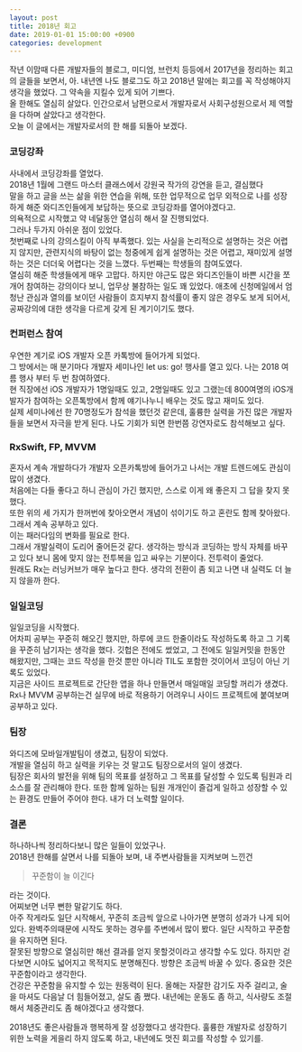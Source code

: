 ```yaml
---
layout: post
title: 2018년 회고
date: 2019-01-01 15:00:00 +0900
categories: development
---
```

작년 이맘때 다른 개발자들의 블로그, 미디엄, 브런치 등등에서 2017년을 정리하는 회고의 글들을 보면서, 아. 내년엔 나도 블로그도 하고 2018년 말에는 회고를 꼭 작성해야지 생각을 했었다. 그 약속을 지킬수 있게 되어 기쁘다.<br/>
올 한해도 열심히 살았다. 인간으로서 남편으로서 개발자로서 사회구성원으로서 제 역할을 다하며 살았다고 생각한다.<br/>
오늘 이 글에서는 개발자로서의 한 해를 되돌아 보겠다.

### 코딩강좌
사내에서 코딩강좌를 열었다.<br/>
2018년 1월에 그랜드 마스터 클래스에서 강원국 작가의 강연을 듣고, 결심했다<br/>
말을 하고 글을 쓰는 삶을 위한 연습을 위해, 또한 업무적으로 업무 외적으로 나를 성장하게 해준 와디즈인들에게 보답하는 뜻으로 코딩강좌를 열어야겠다고.<br/>
의욕적으로 시작했고 약 네달동안 열심히 해서 잘 진행되었다.<br/>
그러나 두가지 아쉬운 점이 있었다.<br/>
첫번째로 나의 강의스킬이 아직 부족했다. 있는 사실을 논리적으로 설명하는 것은 어렵지 않지만, 관련지식의 바탕이 없는 청중에게 쉽게 설명하는 것은 어렵고, 재미있게 설명하는 것은 더더욱 어렵다는 것을 느꼈다.
두번째는 학생들의 참여도였다.<br/>
열심히 해준 학생들에게 매우 고맙다. 하지만 야근도 많은 와디즈인들이 바쁜 시간을 쪼개어 참여하는 강의이다 보니, 업무상 불참하는 일도 꽤 있었다. 애초에 신청메일에서 엄청난 관심과 열의를 보이던 사람들이 흐지부지 참석률이 좋지 않은 경우도 보게 되어서, 공짜강의에 대한 생각을 다르게 갖게 된 계기이기도 했다.<br/>


### 컨퍼런스 참여
우연한 계기로 iOS 개발자 오픈 카톡방에 들어가게 되었다.<br/>
그 방에서는 매 분기마다 개발자 세미나인 let us: go! 행사를 열고 있다. 나는 2018 여름 행사 부터 두 번 참여하였다.<br/>
현 직장에선 iOS 개발자가 1명일때도 있고, 2명일때도 있고 그랬는데 800여명의 iOS개발자가 참여하는 오픈톡방에서 함께 얘기나누니 배우는 것도 많고 재미도 있다.<br/>
실제 세미나에선 한 70명정도가 참석을 했던것 같은데, 훌륭한 실력을 가진 많은 개발자들을 보면서 자극을 받게 된다. 나도 기회가 되면 한번쯤 강연자로도 참석해보고 싶다.<br/>


### RxSwift, FP, MVVM
혼자서 계속 개발하다가 개발자 오픈카톡방에 들어가고 나서는 개발 트렌드에도 관심이 많이 생겼다.<br/>
 처음에는 다들 좋다고 하니 관심이 가긴 했지만, 스스로 이게 왜 좋은지 그 답을 찾지 못했다.<br/>
 또한 위의 세 가지가 한꺼번에 찾아오면서 개념이 섞이기도 하고 혼란도 함께 찾아왔다. 그래서 계속 공부하고 있다.<br/>
이는 패러다임의 변화를 필요로 한다.<br/>
그래서 개발실력이 도리어 줄어든것 같다. 생각하는 방식과 코딩하는 방식 자체를 바꾸고 있다 보니 몸에 맞지 않는 전투복을 입고 싸우는 기분이다. 전투력이 줄었다.<br/>
원래도 Rx는 러닝커브가 매우 높다고 한다.
생각의 전환이 좀 되고 나면 내 실력도 더 늘지 않을까 한다.

### 일일코딩
일일코딩을 시작했다.<br/>
 어차피 공부는 꾸준히 해오긴 했지만, 하루에 코드 한줄이라도 작성하도록 하고 그 기록을 꾸준히 남기자는 생각을 했다. 깃헙은 전에도 썼었고, 그 전에도 일일커밋을 한동안 해왔지만, 그때는 코드 작성을 한것 뿐만 아니라 TIL도 포함한 것이어서 코딩이 아닌 기록도 있었다.<br/>
 지금은 사이드 프로젝트로 간단한 앱을 하나 만들면서 매일매일 코딩할 꺼리가 생겼다. Rx나 MVVM 공부하는건 실무에 바로 적용하기 어려우니 사이드 프로젝트에 붙여보며 공부하고 있다.

### 팀장
와디즈에 모바일개발팀이 생겼고, 팀장이 되었다.<br/>
 개발을 열심히 하고 실력을 키우는 것 말고도 팀장으로서의 일이 생겼다.<br/>
 팀장은 회사의 발전을 위해 팀의 목표를 설정하고 그 목표를 달성할 수 있도록 팀원과 리소스를 잘 관리해야 한다. 또한 함께 일하는 팀원 개개인이 즐겁게 일하고 성장할 수 있는 환경도 만들어 주어야 한다. 내가 더 노력할 일이다.

### 결론
하나하나씩 정리하다보니 많은 일들이 있었구나.<br/>
 2018년 한해를 살면서 나를 되돌아 보며, 내 주변사람들을 지켜보며 느낀건

> 꾸준함이 늘 이긴다

라는 것이다.<br/>
어찌보면 너무 뻔한 말같기도 하다.<br/>
아주 작게라도 일단 시작해서, 꾸준히 조금씩 앞으로 나아가면 분명히 성과가 나게 되어 있다. 완벽주의때문에 시작도 못하는 경우를 주변에서 많이 봤다. 일단 시작하고 꾸준함을 유지하면 된다.<br/>
잘못된 방향으로 열심히만 해선 결과를 얻지 못할것이라고 생각할 수도 있다. 하지만 걷다보면 시야도 넓어지고 목적지도 분명해진다. 방향은 조금씩 바꿀 수 있다. 중요한 것은 꾸준함이라고 생각한다.<br/>
건강은 꾸준함을 유지할 수 있는 원동력이 된다. 올해는 자잘한 감기도 자주 걸리고, 술을 마셔도 다음날 더 힘들어졌고, 살도 좀 쪘다. 내년에는 운동도 좀 하고, 식사량도 조절해서 체중관리도 좀 해야겠다고 생각했다.<br/>

2018년도 좋은사람들과 행복하게 잘 성장했다고 생각한다. 훌륭한 개발자로 성장하기 위한 노력을 게을리 하지 않도록 하고, 내년에도 멋진 회고를 작성할 수 있기를.<br/>

